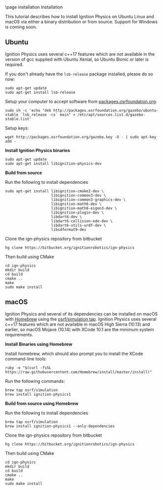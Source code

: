 \page installation Installation

This tutorial describes how to install Ignition Physics on Ubuntu Linux and macOS via either a binary distribution or from source. Support for Windows is coming soon.

## Ubuntu

Ignition Physics uses several c++17 features which are not available in the
version of gcc supplied with Ubuntu Xenial, so Ubuntu Bionic or later
is required.

If you don't already have the `lsb-release` package installed, please do so now:
```{.sh}
sudo apt-get update
sudo apt-get install lsb-release
```

Setup your computer to accept software from
[packages.osrfoundation.org](http://packages.osrfoundation.org):

```{.sh}
sudo sh -c 'echo "deb http://packages.osrfoundation.org/gazebo/ubuntu-stable `lsb_release -cs` main" > /etc/apt/sources.list.d/gazebo-stable.list'
```

Setup keys:

```{.sh}
wget http://packages.osrfoundation.org/gazebo.key -O - | sudo apt-key add -
```

**Install Ignition Physics binaries**

```{.sh}
sudo apt-get update
sudo apt-get install libignition-physics-dev
```

**Build from source**

Run the following to install dependencies
```{.sh}
sudo apt-get install libignition-cmake2-dev \
                     libignition-common3-dev \
                     libignition-common3-graphics-dev \
                     libignition-math6-dev \
                     libignition-math6-eigen3-dev \
                     libignition-plugin-dev \
                     libdart6-dev \
                     libdart6-collision-ode-dev \
                     libdart6-utils-urdf-dev \
                     libsdformat9-dev
```

Clone the ign-physics repository from bitbucket
```{.sh}
hg clone https://bitbucket.org/ignitionrobotics/ign-physics
```

Then build using CMake
```{.sh}
cd ign-physics
mkdir build
cd build
cmake ..
make
sudo make install
```

## macOS

Ignition Physics and several of its dependencies can be installed on macOS
with [Homebrew](http://brew.sh/) using the [osrf/simulation
tap](https://github.com/osrf/homebrew-simulation). Ignition Physics uses
several c++17 features which are not available in macOS High Sierra (10.13)
and earlier, so macOS Mojave (10.14) with XCode 10.1 are the minimum
system requirements.

**Install Binaries using Homebrew**

Install homebrew, which should also prompt you to install the XCode
command-line tools:

```{.sh}
ruby -e "$(curl -fsSL https://raw.githubusercontent.com/Homebrew/install/master/install)"
```

Run the following commands:

```{.sh}
brew tap osrf/simulation
brew install ignition-physics1
```

**Build from source using Homebrew**

Run the following to install dependencies
```{.sh}
brew tap osrf/simulation
brew install ignition-physics1 --only-dependencies
```

Clone the ign-physics repository from bitbucket
```{.sh}
hg clone https://bitbucket.org/ignitionrobotics/ign-physics
```

Then build using CMake
```{.sh}
cd ign-physics
mkdir build
cd build
cmake ..
make
sudo make install
```
